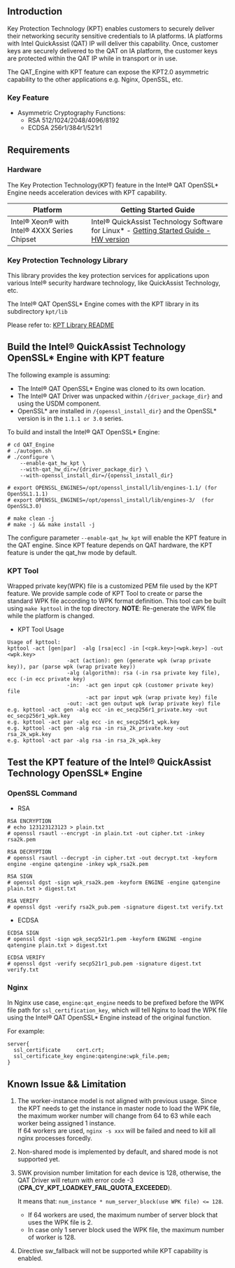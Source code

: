 ## Introduction

Key Protection Technology (KPT) enables customers to securely deliver their networking security sensitive credentials to IA platforms. IA platforms with Intel QuickAssist (QAT) IP will deliver this capability. Once, customer keys are securely delivered to the QAT on IA platform, the customer keys are protected within the QAT IP while in transport or in use.

The QAT_Engine with KPT feature can expose the KPT2.0 asymmetric capability to the other applications e.g. Nginx, OpenSSL, etc.

### **Key Feature**
* Asymmetric Cryptography Functions:
  * RSA 512/1024/2048/4096/8192
  * ECDSA 256r1/384r1/521r1

## Requirements
### **Hardware**
The Key Protection Technology(KPT) feature in the Intel&reg; QAT OpenSSL\* Engine needs
acceleration devices with KPT capability.

| Platform   |    Getting Started Guide |
|----|   -|
|Intel&reg; Xeon&reg; with Intel&reg; 4XXX Series Chipset|Intel&reg; QuickAssist Technology Software for Linux\* - [Getting Started Guide - HW version](https://01.org/sites/default/files/downloads/336212007qatswgsg.pdf) |

### **Key Protection Technology Library**

This library provides the key protection services for applications upon various Intel&reg; security hardware technology, like QuickAssist Technology, etc.

The Intel&reg; QAT OpenSSL\* Engine comes with the KPT library in its subdirectory `kpt/lib`

Please refer to: [KPT Library README](../kpt/lib/README.md)


## Build the Intel&reg; QuickAssist Technology OpenSSL\* Engine with KPT feature

The following example is assuming:
* The Intel&reg; QAT OpenSSL\* Engine was cloned to its own location.
* The Intel&reg; QAT Driver was unpacked within `/{driver_package_dir}` and using
  the USDM component.
* OpenSSL\* are installed in `/{openssl_install_dir}` and the OpenSSL\* version is in the `1.1.1 or 3.0` series.

To build and install the Intel&reg; QAT OpenSSL\* Engine:

```
# cd QAT_Engine
# ./autogen.sh
# ./configure \
    --enable-qat_hw_kpt \
    --with-qat_hw_dir=/{driver_package_dir} \
    --with-openssl_install_dir=/{openssl_install_dir}

# export OPENSSL_ENGINES=/opt/openssl_install/lib/engines-1.1/ (for OpenSSL1.1.1)
# export OPENSSL_ENGINES=/opt/openssl_install/lib/engines-3/  (for OpenSSL3.0)

# make clean -j
# make -j && make install -j
```

The configure parameter `--enable-qat_hw_kpt` will enable the KPT feature in the QAT engine. Since KPT feature depends on QAT hardware, the KPT feature is under the qat_hw mode by default.

### **KPT Tool**
Wrapped private key(WPK) file is a customized PEM file used by the KPT feature. We provide sample code of KPT Tool to create or parse the standard WPK file according to WPK format definition. This tool can be built using `make kpttool` in the top directory.
**NOTE**: Re-generate the WPK file while the platform is changed.

* KPT Tool Usage
```
Usage of kpttool:
kpttool -act [gen|par]  -alg [rsa|ecc] -in [<cpk.key>|<wpk.key>] -out <wpk.key>
                   -act (action): gen (generate wpk (wrap private key)), par (parse wpk (wrap private key))
                   -alg (algorithm): rsa (-in rsa private key file), ecc (-in ecc private key)
                   -in:  -act gen input cpk (customer private key) file
                         -act par input wpk (wrap private key) file
                   -out: -act gen output wpk (wrap private key) file
e.g. kpttool -act gen -alg ecc -in ec_secp256r1_private.key -out ec_secp256r1_wpk.key
e.g. kpttool -act par -alg ecc -in ec_secp256r1_wpk.key
e.g. kpttool -act gen -alg rsa -in rsa_2k_private.key -out rsa_2k_wpk.key
e.g. kpttool -act par -alg rsa -in rsa_2k_wpk.key
```

## Test the KPT feature of the Intel&reg; QuickAssist Technology OpenSSL\* Engine

### OpenSSL Command
  * RSA

```
RSA ENCRYPTION
# echo 123123123123 > plain.txt
# openssl rsautl --encrypt -in plain.txt -out cipher.txt -inkey rsa2k.pem

RSA DECRYPTION
# openssl rsautl --decrypt -in cipher.txt -out decrypt.txt -keyform engine -engine qatengine -inkey wpk_rsa2k.pem

RSA SIGN
# openssl dgst -sign wpk_rsa2k.pem -keyform ENGINE -engine qatengine plain.txt > digest.txt

RSA VERIFY
# openssl dgst -verify rsa2k_pub.pem -signature digest.txt verify.txt
```

  * ECDSA

```
ECDSA SIGN
# openssl dgst -sign wpk_secp521r1.pem -keyform ENGINE -engine qatengine plain.txt > digest.txt

ECDSA VERIFY
# openssl dgst -verify secp521r1_pub.pem -signature digest.txt verify.txt
```

### Nginx
In Nginx use case, `engine:qat_engine` needs to be prefixed before the WPK file path for `ssl_certification_key`, which will tell Nginx to load the WPK file using the Intel&reg; QAT OpenSSL\* Engine instead of the original function.

For example:

```
server{
  ssl_certificate     cert.crt;
  ssl_certificate_key engine:qatengine:wpk_file.pem;
}
```

## Known Issue && Limitation
1. The worker-instance model is not aligned with previous usage. Since the KPT needs to get the instance in master node to load the WPK file, the maximum worker number will change from 64 to 63 while each worker being assigned 1 instance.  
If 64 workers are used, `nginx -s xxx` will be failed and need to kill all nginx processes forcedly.

2. Non-shared mode is implemented by default, and shared mode is not supported yet.

3. SWK provision number limitation for each device is 128, otherwise, the QAT Driver will return with error code -3 (**CPA_CY_KPT_LOADKEY_FAIL_QUOTA_EXCEEDED**).   

    It means that: `num_instance * num_server_block(use WPK file) <= 128`.  
    * If 64 workers are used, the maximum number of server block that uses the WPK file is 2.  
    * In case only 1 server block used the WPK file, the maximum number of worker is 128.

4. Directive sw_fallback will not be supported while KPT capability is enabled.
